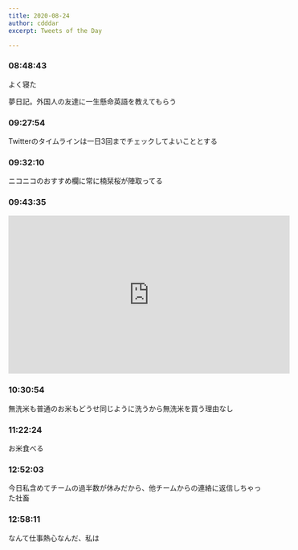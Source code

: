 ```yaml
---
title: 2020-08-24
author: cdddar
excerpt: Tweets of the Day

---
```


### 08:48:43

よく寝た

夢日記。外国人の友達に一生懸命英語を教えてもらう

### 09:27:54

Twitterのタイムラインは一日3回までチェックしてよいこととする

### 09:32:10

ニコニコのおすすめ欄に常に楠栞桜が陣取ってる

### 09:43:35

<iframe width="560" height="315" src="https://www.youtube.com/embed/laT1GK2FlN8" frameborder="0" allow="accelerometer; autoplay; encrypted-media; gyroscope; picture-in-picture" allowfullscreen></iframe>

### 10:30:54

無洗米も普通のお米もどうせ同じように洗うから無洗米を買う理由なし

### 11:22:24

お米食べる

### 12:52:03

今日私含めてチームの過半数が休みだから、他チームからの連絡に返信しちゃった社畜

### 12:58:11

なんて仕事熱心なんだ、私は
